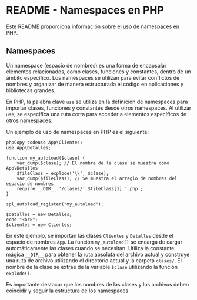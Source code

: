 #  README - Namespaces en PHP

Este README proporciona información sobre el uso de namespaces en PHP.

## Namespaces

Un namespace (espacio de nombres) es una forma de encapsular elementos relacionados, como clases, funciones y constantes, dentro de un ámbito específico. Los namespaces se utilizan para evitar conflictos de nombres y organizar de manera estructurada el código en aplicaciones y bibliotecas grandes.

En PHP, la palabra clave `use` se utiliza en la definición de namespaces para importar clases, funciones y constantes desde otros namespaces. Al utilizar `use`, se especifica una ruta corta para acceder a elementos específicos de otros namespaces.

Un ejemplo de uso de namespaces en PHP es el siguiente:

```
phpCopy codeuse App\Clientes;
use App\Detalles;

function my_autoload($clase) {
    var_dump($clase); // El nombre de la clase se muestra como App\Detalles
    $fileClass = explode('\\', $clase);
    var_dump($fileClass); // Se muestra el arreglo de nombres del espacio de nombres
    require __DIR__.'/clases/'.$fileClass[1].'.php';
}

spl_autoload_register("my_autoload");

$detalles = new Detalles;
echo "<br>";
$clientes = new Clientes;
```

En este ejemplo, se importan las clases `Clientes` y `Detalles` desde el espacio de nombres `App`. La función `my_autoload()` se encarga de cargar automáticamente las clases cuando se necesitan. Utiliza la constante mágica `__DIR__` para obtener la ruta absoluta del archivo actual y construye una ruta de archivo utilizando el directorio actual y la carpeta `clases/`. El nombre de la clase se extrae de la variable `$clase` utilizando la función `explode()`.

Es importante destacar que los nombres de las clases y los archivos deben coincidir y seguir la estructura de los namespaces